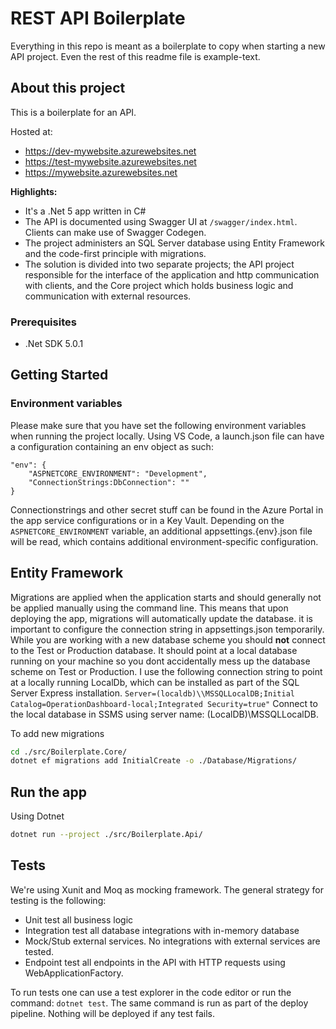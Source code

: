 # REST API Boilerplate

Everything in this repo is meant as a boilerplate to copy when starting a new API project. Even the rest of this readme file is example-text.

## About this project

This is a boilerplate for an API.

Hosted at:

- https://dev-mywebsite.azurewebsites.net
- https://test-mywebsite.azurewebsites.net
- https://mywebsite.azurewebsites.net

**Highlights:**

- It's a .Net 5 app written in C#
- The API is documented using Swagger UI at `/swagger/index.html`. Clients can make use of Swagger Codegen.
- The project administers an SQL Server database using Entity Framework and the code-first principle with migrations.
- The solution is divided into two separate projects; the API project responsible for the interface of the application and http communication with clients, and the Core project which holds business logic and communication with external resources.

### Prerequisites

- .Net SDK 5.0.1

## Getting Started

### Environment variables

Please make sure that you have set the following environment variables when running the project locally.
Using VS Code, a launch.json file can have a configuration containing an env object as such:

```
"env": {
    "ASPNETCORE_ENVIRONMENT": "Development",
    "ConnectionStrings:DbConnection": ""
}
```

Connectionstrings and other secret stuff can be found in the Azure Portal in the app service configurations or in a Key Vault.
Depending on the `ASPNETCORE_ENVIRONMENT` variable, an additional appsettings.{env}.json file will be read, which contains additional environment-specific configuration.

## Entity Framework

Migrations are applied when the application starts and should generally not be applied manually using the command line.
This means that upon deploying the app, migrations will automatically update the database.
it is important to configure the connection string in appsettings.json temporarily.
While you are working with a new database scheme you should **not** connect to the Test or Production database.
It should point at a local database running on your machine so you dont accidentally mess up the database scheme on Test or Production.
I use the following connection string to point at a locally running LocalDb, which can be installed as part of the SQL Server Express installation. `Server=(localdb)\\MSSQLLocalDB;Initial Catalog=OperationDashboard-local;Integrated Security=true"`
Connect to the local database in SSMS using server name: (LocalDB)\MSSQLLocalDB.

To add new migrations

```sh
cd ./src/Boilerplate.Core/
dotnet ef migrations add InitialCreate -o ./Database/Migrations/
```

## Run the app

Using Dotnet

```sh
dotnet run --project ./src/Boilerplate.Api/
```

## Tests

We're using Xunit and Moq as mocking framework.
The general strategy for testing is the following:

- Unit test all business logic
- Integration test all database integrations with in-memory database
- Mock/Stub external services. No integrations with external services are tested.
- Endpoint test all endpoints in the API with HTTP requests using WebApplicationFactory.

To run tests one can use a test explorer in the code editor or run the command: `dotnet test`.
The same command is run as part of the deploy pipeline. Nothing will be deployed if any test fails.
